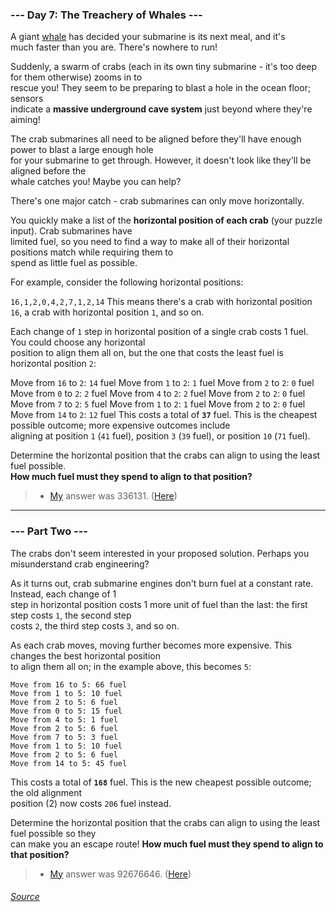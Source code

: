 ### --- Day 7: The Treachery of Whales ---
A giant [whale](https://en.wikipedia.org/wiki/Sperm_whale) has decided your submarine is its next meal, and it's \
much faster than you are. There's nowhere to run!

Suddenly, a swarm of crabs (each in its own tiny submarine - it's too deep for them otherwise) zooms in to \
rescue you! They seem to be preparing to blast a hole in the ocean floor; sensors \
indicate a **massive underground cave system** just beyond where they're aiming!

The crab submarines all need to be aligned before they'll have enough power to blast a large enough hole \
for your submarine to get through. However, it doesn't look like they'll be aligned before the \
whale catches you! Maybe you can help?

There's one major catch - crab submarines can only move horizontally.

You quickly make a list of the **horizontal position of each crab** (your puzzle input). Crab submarines have \
limited fuel, so you need to find a way to make all of their horizontal positions match while requiring them to \
spend as little fuel as possible.

For example, consider the following horizontal positions:

`16,1,2,0,4,2,7,1,2,14`
This means there's a crab with horizontal position `16`, a crab with horizontal position `1`, and so on.

Each change of `1` step in horizontal position of a single crab costs 1 fuel. You could choose any horizontal \
position to align them all on, but the one that costs the least fuel is horizontal position `2`:

Move from `16` to `2`: `14` fuel
Move from `1` to `2`: `1` fuel
Move from `2` to `2`: `0` fuel
Move from `0` to `2`: `2` fuel
Move from `4` to `2`: `2` fuel
Move from `2` to `2`: `0` fuel
Move from `7` to `2`: `5` fuel
Move from `1` to `2`: `1` fuel
Move from `2` to `2`: `0` fuel
Move from `14` to `2`: `12` fuel
This costs a total of **`37`** fuel. This is the cheapest possible outcome; more expensive outcomes include \
aligning at position `1` (`41` fuel), position `3` (`39` fuel), or position `10` (`71` fuel).

Determine the horizontal position that the crabs can align to using the least fuel possible. \
**How much fuel must they spend to align to that position?**

> - [My](https://github.com/flloschy) answer was 336131. ([Here](https://github.com/flloschy/AdventOfCode/blob/main/2021/Day7/a.py))

____
### --- Part Two ---
The crabs don't seem interested in your proposed solution. Perhaps you misunderstand crab engineering?

As it turns out, crab submarine engines don't burn fuel at a constant rate. Instead, each change of 1 \
step in horizontal position costs 1 more unit of fuel than the last: the first step costs `1`, the second step \
costs `2`, the third step costs `3`, and so on.

As each crab moves, moving further becomes more expensive. This changes the best horizontal position \
to align them all on; in the example above, this becomes `5`:
```
Move from 16 to 5: 66 fuel
Move from 1 to 5: 10 fuel
Move from 2 to 5: 6 fuel
Move from 0 to 5: 15 fuel
Move from 4 to 5: 1 fuel
Move from 2 to 5: 6 fuel
Move from 7 to 5: 3 fuel
Move from 1 to 5: 10 fuel
Move from 2 to 5: 6 fuel
Move from 14 to 5: 45 fuel
```
This costs a total of **`168`** fuel. This is the new cheapest possible outcome; the old alignment \
position (2) now costs `206` fuel instead.

Determine the horizontal position that the crabs can align to using the least fuel possible so they \
can make you an escape route! **How much fuel must they spend to align to that position?**

> - [My](https://github.com/flloschy) answer was 92676646. ([Here](https://github.com/flloschy/AdventOfCode/blob/main/2021/Day7/b.py))

###### [Source](https://adventofcode.com/2021/day/7)
